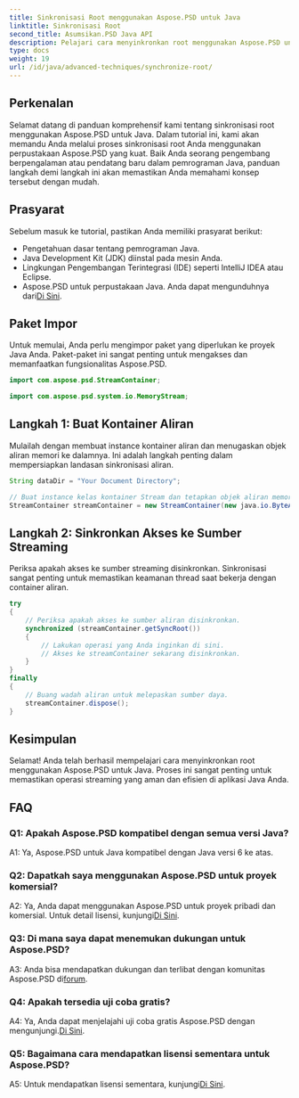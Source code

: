 ```yaml
---
title: Sinkronisasi Root menggunakan Aspose.PSD untuk Java
linktitle: Sinkronisasi Root
second_title: Asumsikan.PSD Java API
description: Pelajari cara menyinkronkan root menggunakan Aspose.PSD untuk Java. Ikuti panduan langkah demi langkah kami untuk pengoperasian aliran Java yang efisien.
type: docs
weight: 19
url: /id/java/advanced-techniques/synchronize-root/
---
```

## Perkenalan

Selamat datang di panduan komprehensif kami tentang sinkronisasi root menggunakan Aspose.PSD untuk Java. Dalam tutorial ini, kami akan memandu Anda melalui proses sinkronisasi root Anda menggunakan perpustakaan Aspose.PSD yang kuat. Baik Anda seorang pengembang berpengalaman atau pendatang baru dalam pemrograman Java, panduan langkah demi langkah ini akan memastikan Anda memahami konsep tersebut dengan mudah.

## Prasyarat

Sebelum masuk ke tutorial, pastikan Anda memiliki prasyarat berikut:

- Pengetahuan dasar tentang pemrograman Java.
- Java Development Kit (JDK) diinstal pada mesin Anda.
- Lingkungan Pengembangan Terintegrasi (IDE) seperti IntelliJ IDEA atau Eclipse.
-  Aspose.PSD untuk perpustakaan Java. Anda dapat mengunduhnya dari[Di Sini](https://releases.aspose.com/psd/java/).

## Paket Impor

Untuk memulai, Anda perlu mengimpor paket yang diperlukan ke proyek Java Anda. Paket-paket ini sangat penting untuk mengakses dan memanfaatkan fungsionalitas Aspose.PSD.

```java
import com.aspose.psd.StreamContainer;

import com.aspose.psd.system.io.MemoryStream;
```

## Langkah 1: Buat Kontainer Aliran

Mulailah dengan membuat instance kontainer aliran dan menugaskan objek aliran memori ke dalamnya. Ini adalah langkah penting dalam mempersiapkan landasan sinkronisasi aliran.

```java
String dataDir = "Your Document Directory";

// Buat instance kelas kontainer Stream dan tetapkan objek aliran memori.
StreamContainer streamContainer = new StreamContainer(new java.io.ByteArrayInputStream(new byte[0]));
```

## Langkah 2: Sinkronkan Akses ke Sumber Streaming

Periksa apakah akses ke sumber streaming disinkronkan. Sinkronisasi sangat penting untuk memastikan keamanan thread saat bekerja dengan container aliran.

```java
try
{
    // Periksa apakah akses ke sumber aliran disinkronkan.
    synchronized (streamContainer.getSyncRoot())
    {
        // Lakukan operasi yang Anda inginkan di sini.
        // Akses ke streamContainer sekarang disinkronkan.
    }
}
finally
{
    // Buang wadah aliran untuk melepaskan sumber daya.
    streamContainer.dispose();
}
```

## Kesimpulan

Selamat! Anda telah berhasil mempelajari cara menyinkronkan root menggunakan Aspose.PSD untuk Java. Proses ini sangat penting untuk memastikan operasi streaming yang aman dan efisien di aplikasi Java Anda.

## FAQ

### Q1: Apakah Aspose.PSD kompatibel dengan semua versi Java?

A1: Ya, Aspose.PSD untuk Java kompatibel dengan Java versi 6 ke atas.

### Q2: Dapatkah saya menggunakan Aspose.PSD untuk proyek komersial?

 A2: Ya, Anda dapat menggunakan Aspose.PSD untuk proyek pribadi dan komersial. Untuk detail lisensi, kunjungi[Di Sini](https://purchase.aspose.com/buy).

### Q3: Di mana saya dapat menemukan dukungan untuk Aspose.PSD?

 A3: Anda bisa mendapatkan dukungan dan terlibat dengan komunitas Aspose.PSD di[forum](https://forum.aspose.com/c/psd/34).

### Q4: Apakah tersedia uji coba gratis?

 A4: Ya, Anda dapat menjelajahi uji coba gratis Aspose.PSD dengan mengunjungi.[Di Sini](https://releases.aspose.com/).

### Q5: Bagaimana cara mendapatkan lisensi sementara untuk Aspose.PSD?

 A5: Untuk mendapatkan lisensi sementara, kunjungi[Di Sini](https://purchase.aspose.com/temporary-license/).